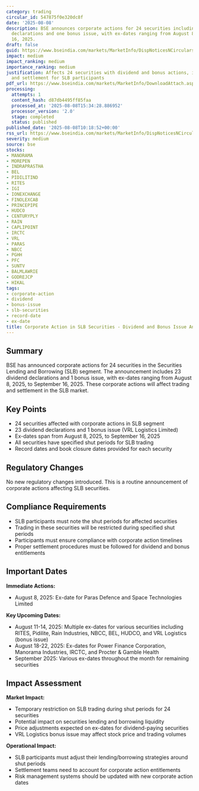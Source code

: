 ```yaml
---
category: trading
circular_id: 547875f0e320dc8f
date: '2025-08-08'
description: BSE announces corporate actions for 24 securities including dividend
  declarations and one bonus issue, with ex-dates ranging from August 8 to September
  16, 2025.
draft: false
guid: https://www.bseindia.com/markets/MarketInfo/DispNoticesNCirculars.aspx?Noticeid={7233FA21-DACF-4640-849F-305E18FE71C8}&noticeno=20250808-10&dt=08/08/2025&icount=10&totcount=52&flag=0
impact: medium
impact_ranking: medium
importance_ranking: medium
justification: Affects 24 securities with dividend and bonus actions, impacting trading
  and settlement for SLB participants
pdf_url: https://www.bseindia.com/markets/MarketInfo/DownloadAttach.aspx?id=20250808-10&attachedId=1fb6ad85-0c10-4395-9595-1262b831df35
processing:
  attempts: 1
  content_hash: d87db4495ff85faa
  processed_at: '2025-08-08T15:34:28.886952'
  processor_version: '2.0'
  stage: completed
  status: published
published_date: '2025-08-08T10:18:52+00:00'
rss_url: https://www.bseindia.com/markets/MarketInfo/DispNoticesNCirculars.aspx?Noticeid={7233FA21-DACF-4640-849F-305E18FE71C8}&noticeno=20250808-10&dt=08/08/2025&icount=10&totcount=52&flag=0
severity: medium
source: bse
stocks:
- MANORAMA
- MOREPEN
- INDRAPRASTHA
- BEL
- PIDILITIND
- RITES
- IGI
- IONEXCHANGE
- FINOLEXCAB
- PRINCEPIPE
- HUDCO
- CENTURYPLY
- RAIN
- CAPLIPOINT
- IRCTC
- VRL
- PARAS
- NBCC
- PGHH
- PFC
- SUNTV
- BALMLAWRIE
- GODREJCP
- HIKAL
tags:
- corporate-action
- dividend
- bonus-issue
- slb-securities
- record-date
- ex-date
title: Corporate Action in SLB Securities - Dividend and Bonus Issue Announcements
---
```


## Summary

BSE has announced corporate actions for 24 securities in the Securities Lending and Borrowing (SLB) segment. The announcement includes 23 dividend declarations and 1 bonus issue, with ex-dates ranging from August 8, 2025, to September 16, 2025. These corporate actions will affect trading and settlement in the SLB market.

## Key Points

- 24 securities affected with corporate actions in SLB segment
- 23 dividend declarations and 1 bonus issue (VRL Logistics Limited)
- Ex-dates span from August 8, 2025, to September 16, 2025
- All securities have specified shut periods for SLB trading
- Record dates and book closure dates provided for each security

## Regulatory Changes

No new regulatory changes introduced. This is a routine announcement of corporate actions affecting SLB securities.

## Compliance Requirements

- SLB participants must note the shut periods for affected securities
- Trading in these securities will be restricted during specified shut periods
- Participants must ensure compliance with corporate action timelines
- Proper settlement procedures must be followed for dividend and bonus entitlements

## Important Dates

**Immediate Actions:**
- August 8, 2025: Ex-date for Paras Defence and Space Technologies Limited

**Key Upcoming Dates:**
- August 11-14, 2025: Multiple ex-dates for various securities including RITES, Pidilite, Rain Industries, NBCC, BEL, HUDCO, and VRL Logistics (bonus issue)
- August 18-22, 2025: Ex-dates for Power Finance Corporation, Manorama Industries, IRCTC, and Procter & Gamble Health
- September 2025: Various ex-dates throughout the month for remaining securities

## Impact Assessment

**Market Impact:**
- Temporary restriction on SLB trading during shut periods for 24 securities
- Potential impact on securities lending and borrowing liquidity
- Price adjustments expected on ex-dates for dividend-paying securities
- VRL Logistics bonus issue may affect stock price and trading volumes

**Operational Impact:**
- SLB participants must adjust their lending/borrowing strategies around shut periods
- Settlement teams need to account for corporate action entitlements
- Risk management systems should be updated with new corporate action dates